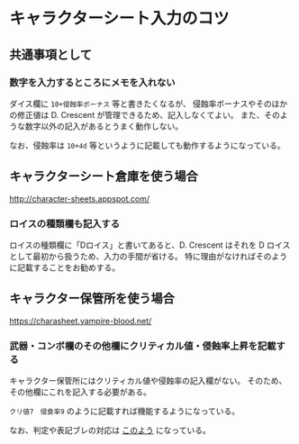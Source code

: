 # キャラクターシート入力のコツ

## 共通事項として

### 数字を入力するところにメモを入れない

ダイス欄に `10+侵蝕率ボーナス` 等と書きたくなるが、
侵蝕率ボーナスやそのほかの修正値は D. Crescent が管理できるため、記入しなくてよい。
また、そのような数字以外の記入があるとうまく動作しない。

なお、侵蝕率は `10+4d` 等というように記載しても動作するようになっている。

## キャラクターシート倉庫を使う場合

http://character-sheets.appspot.com/

### ロイスの種類欄も記入する

ロイスの種類欄に「Dロイス」と書いてあると、D. Crescent はそれを D ロイスとして最初から扱うため、入力の手間が省ける。
特に理由がなければそのように記載することをお勧めする。

## キャラクター保管所を使う場合

https://charasheet.vampire-blood.net/

### 武器・コンボ欄のその他欄にクリティカル値・侵蝕率上昇を記載する

キャラクター保管所にはクリティカル値や侵蝕率の記入欄がない。
そのため、その他欄にこれを記入する必要がある。

`クリ値7　侵食率9` のように記載すれば機能するようになっている。

なお、判定や表記ブレの対応は [このよう](https://github.com/Shunshun94/shared/blob/b396a87eac6ca191b4f2a20bf54aa3bb735bbdfb/jquery/com/hiyoko/vampireblood/dx3.js#L141) になっている。

